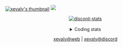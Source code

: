 [<img align="center" alt="xevaly's thumbnail" src="https://xev.dev/assets/logo/banner.png" />][website]
<a href="https://www.github.com/xevaly" target="_blank" rel="noreferrer"><img
src="https://img.shields.io/github/followers/xevaly?logo=github&style=for-the-badge&color=0891b2&labelColor=1c1917" /></a>

<div align='center'>
<a href='https://discordapp.com/users/910213408576659517'><img align='center' alt='discord-stats' src='https://api.discord-status.me/910213408576659517?nitro&boost=7&gradient=%231e0b1a%2C%23000000%2C%23000000%2C%23160316'></img></a>
<br /><br/>
<details>
  <summary>Coding stats</summary>
  
  [![Coding-Time](https://github-readme-stats.vercel.app/api/wakatime?username=xx&layout=compact&theme=radical)](https://wakatime.com/@xx)
</details>
<p><a href="https://xev.dev";  target="website">xevaly@web</a> | <a href="https://https://discordapp.com/users/910213408576659517";  target="discord">xevaly@discord</a></p>
</div>

[website]: https://xev.dev
